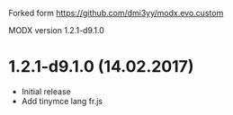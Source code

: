Forked form https://github.com/dmi3yy/modx.evo.custom

MODX version 1.2.1-d9.1.0

1.2.1-d9.1.0  (14.02.2017)
=======================================================
- Initial release
- Add tinymce lang fr.js


